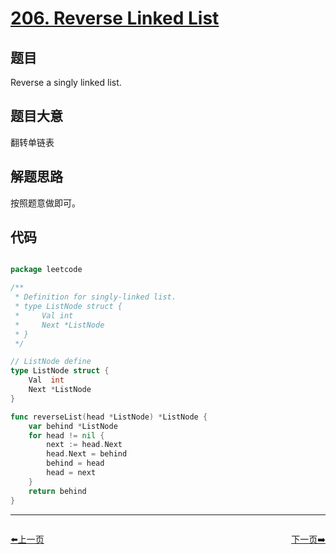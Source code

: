 # [206. Reverse Linked List](https://leetcode.com/problems/reverse-linked-list/description/)

## 题目

Reverse a singly linked list.

## 题目大意

翻转单链表


## 解题思路

按照题意做即可。

## 代码

```go

package leetcode

/**
 * Definition for singly-linked list.
 * type ListNode struct {
 *     Val int
 *     Next *ListNode
 * }
 */

// ListNode define
type ListNode struct {
	Val  int
	Next *ListNode
}

func reverseList(head *ListNode) *ListNode {
	var behind *ListNode
	for head != nil {
		next := head.Next
		head.Next = behind
		behind = head
		head = next
	}
	return behind
}

```


----------------------------------------------
<div style="display: flex;justify-content: space-between;align-items: center;">
<p><a href="https://books.halfrost.com/leetcode/ChapterFour/0200~0299/0205.Isomorphic-Strings/">⬅️上一页</a></p>
<p><a href="https://books.halfrost.com/leetcode/ChapterFour/0200~0299/0207.Course-Schedule/">下一页➡️</a></p>
</div>
